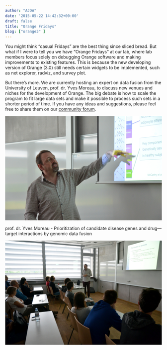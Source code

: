 ```yaml
---
author: "AJDA"
date: '2015-05-22 14:42:32+00:00'
draft: false
title: "Orange Fridays"
blog: ["orange3" ]
---
```


You might think “casual Fridays” are the best thing since sliced bread. But what if I were to tell you we have “Orange Fridays” at our lab, where lab members focus solely on debugging Orange software and making improvements to existing features. This is because the new developing version of Orange (3.0) still needs certain widgets to be implemented, such as net explorer, radviz, and survey plot.

But there’s more. We are currently hosting an expert on data fusion from the University of Leuven, prof. dr. Yves Moreau, to discuss new venues and niches for the development of Orange. The big debate is how to scale the program to fit large data sets and make it possible to process such sets in a shorter period of time. If you have any ideas and suggestions, please feel free to share them on our [community forum](https://stackoverflow.com/questions/tagged/orange).



![](7.jpg)

prof. dr. Yves Moreau - Prioritization of candidate disease genes and drug—target interactions by genomic data fusion

![](8.jpg)
